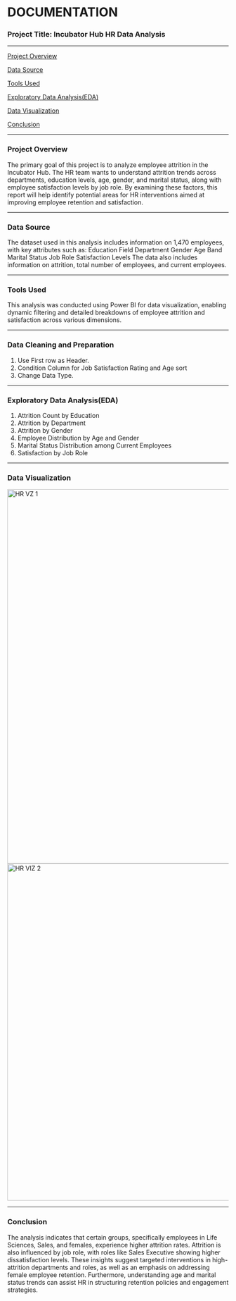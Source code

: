 # DOCUMENTATION

### Project Title: Incubator Hub HR Data Analysis
---
[Project Overview](#project-overview)

[Data Source](#Data-source)

[Tools Used](#Tool-Used)

[Exploratory Data Analysis(EDA)](#exploratory-data-analysis-(EDA))

[Data Visualization](#data-visualization)

[Conclusion](conclusion)

---
### Project Overview
The primary goal of this project is to analyze employee attrition in the Incubator Hub. The HR team wants to understand attrition trends across departments, education levels, age, gender, and marital status, along with employee satisfaction levels by job role. By examining these factors, this report will help identify potential areas for HR interventions aimed at improving employee retention and satisfaction.

---

### Data Source
The dataset used in this analysis includes information on 1,470 employees, with key attributes such as:
Education Field
Department
Gender
Age Band
Marital Status
Job Role
Satisfaction Levels
The data also includes information on attrition, total number of employees, and current employees.

---

### Tools Used
This analysis was conducted using Power BI for data visualization, enabling dynamic filtering and detailed breakdowns of employee attrition and satisfaction across various dimensions.

---

### Data Cleaning and Preparation
1. Use First row as Header.
2.	Condition Column for Job Satisfaction Rating and Age sort
3. Change Data Type.



---

### Exploratory Data Analysis(EDA)
1. Attrition Count by Education
2.  Attrition by Department
3.  Attrition by Gender
4.  Employee Distribution by Age and Gender
5.  Marital Status Distribution among Current Employees
6.  Satisfaction by Job Role

---
### Data Visualization
<img width="850" alt="HR VZ 1" src="https://github.com/user-attachments/assets/ff489e98-e1eb-43f5-a001-edd6ce356c1f">
<img width="765" alt="HR  VIZ 2" src="https://github.com/user-attachments/assets/2505ca6c-6fe3-48bd-bf12-0105a212ed1f">

---

### Conclusion
The analysis indicates that certain groups, specifically employees in Life Sciences, Sales, and females, experience higher attrition rates. Attrition is also influenced by job role, with roles like Sales Executive showing higher dissatisfaction levels. These insights suggest targeted interventions in high-attrition departments and roles, as well as an emphasis on addressing female employee retention. Furthermore, understanding age and marital status trends can assist HR in structuring retention policies and engagement strategies.
